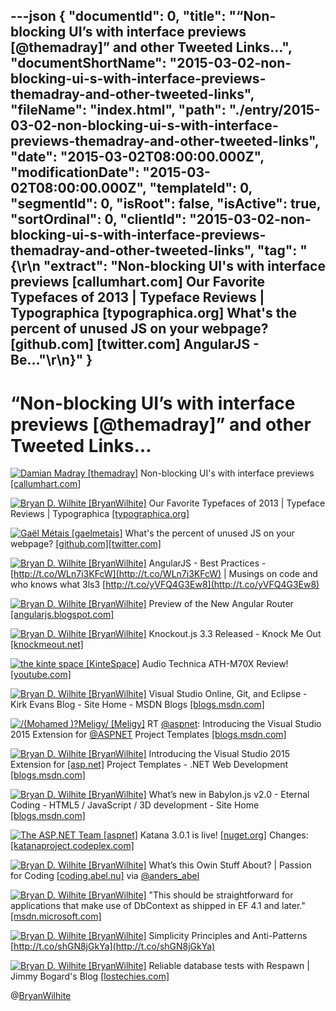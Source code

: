 ---json
{
  "documentId": 0,
  "title": "“Non-blocking UI’s with interface previews [@themadray]” and other Tweeted Links…",
  "documentShortName": "2015-03-02-non-blocking-ui-s-with-interface-previews-themadray-and-other-tweeted-links",
  "fileName": "index.html",
  "path": "./entry/2015-03-02-non-blocking-ui-s-with-interface-previews-themadray-and-other-tweeted-links",
  "date": "2015-03-02T08:00:00.000Z",
  "modificationDate": "2015-03-02T08:00:00.000Z",
  "templateId": 0,
  "segmentId": 0,
  "isRoot": false,
  "isActive": true,
  "sortOrdinal": 0,
  "clientId": "2015-03-02-non-blocking-ui-s-with-interface-previews-themadray-and-other-tweeted-links",
  "tag": "{\r\n  \"extract\": \"Non-blocking UI's with interface previews [callumhart.com]        Our Favorite Typefaces of 2013 | Typeface Reviews | Typographica [typographica.org]        What's the percent of unused JS on your webpage? [github.com] [twitter.com]        AngularJS - Be...\"\r\n}"
}
---

# “Non-blocking UI’s with interface previews [@themadray]” and other Tweeted Links…

[<img alt="Damian Madray [themadray]" src="https://songhay.blob.core.windows.net/shared-social-twitter/themadray.jpg">](http://t.co/gvCNQ1ITcs "Damian Madray [themadray]") Non-blocking UI's with interface previews [[callumhart.com]](http://www.callumhart.com/blog/non-blocking-uis-with-interface-previews?utm_content=buffer591f6&utm_medium=social&utm_source=twitter.com&utm_campaign=buffer)

[<img alt="Bryan D. Wilhite [BryanWilhite]" src="https://songhay.blob.core.windows.net/shared-social-twitter/BryanWilhite.jpeg">](http://t.co/UNdqV0Z1zz "Bryan D. Wilhite [BryanWilhite]") Our Favorite Typefaces of 2013 | Typeface Reviews | Typographica [[typographica.org]](http://typographica.org/features/our-favorite-typefaces-of-2013/)

[<img alt="Gaël Métais [gaelmetais]" src="https://songhay.blob.core.windows.net/shared-social-twitter/gaelmetais.jpg">](http://t.co/mZLjG0OcyW "Gaël Métais [gaelmetais]") What's the percent of unused JS on your webpage? [[github.com]](https://github.com/gmetais/unusedjs)[[twitter.com]](https://twitter.com/gaelmetais/status/566369156950654976/photo/1)

[<img alt="Bryan D. Wilhite [BryanWilhite]" src="https://songhay.blob.core.windows.net/shared-social-twitter/BryanWilhite.jpeg">](http://t.co/UNdqV0Z1zz "Bryan D. Wilhite [BryanWilhite]") AngularJS - Best Practices - [http://t.co/WLn7i3KFcW](http://t.co/WLn7i3KFcW) | Musings on code and who knows what 3ls3 [http://t.co/yVFQ4G3Ew8](http://t.co/yVFQ4G3Ew8)

[<img alt="Bryan D. Wilhite [BryanWilhite]" src="https://songhay.blob.core.windows.net/shared-social-twitter/BryanWilhite.jpeg">](http://t.co/UNdqV0Z1zz "Bryan D. Wilhite [BryanWilhite]") Preview of the New Angular Router [[angularjs.blogspot.com]](http://angularjs.blogspot.com/2015/02/preview-of-new-angular-router.html)

[<img alt="Bryan D. Wilhite [BryanWilhite]" src="https://songhay.blob.core.windows.net/shared-social-twitter/BryanWilhite.jpeg">](http://t.co/UNdqV0Z1zz "Bryan D. Wilhite [BryanWilhite]") Knockout.js 3.3 Released - Knock Me Out [[knockmeout.net]](http://www.knockmeout.net/2015/02/knockout-3-3-released.html)

[<img alt="the kinte space [KinteSpace]" src="https://songhay.blob.core.windows.net/shared-social-twitter/KinteSpace.png">](http://t.co/s5roAXuR0y "the kinte space [KinteSpace]") Audio Technica ATH-M70X Review! [[youtube.com]](https://www.youtube.com/watch?v=3yoAj-PRsZ0&feature=youtube_gdata)

[<img alt="Bryan D. Wilhite [BryanWilhite]" src="https://songhay.blob.core.windows.net/shared-social-twitter/BryanWilhite.jpeg">](http://t.co/UNdqV0Z1zz "Bryan D. Wilhite [BryanWilhite]") Visual Studio Online, Git, and Eclipse - Kirk Evans Blog - Site Home - MSDN Blogs [[blogs.msdn.com]](http://blogs.msdn.com/b/kaevans/archive/2015/02/19/visual-studio-online-git-and-eclipse.aspx)

[<img alt="/(Mohamed )?Meligy/ [Meligy]" src="https://songhay.blob.core.windows.net/shared-social-twitter/Meligy.jpeg">](http://t.co/pcBCuk2KLr "/(Mohamed )?Meligy/ [Meligy]") RT [@aspnet](http://twitter.com/aspnet): Introducing the Visual Studio 2015 Extension for [@ASPNET](http://twitter.com/ASPNET) Project Templates [[blogs.msdn.com]](http://blogs.msdn.com/b/webdev/archive/2015/02/08/some-of-asp-net-project-templates-in-vs-2015-are-available-on-vs-gallery.aspx)

[<img alt="Bryan D. Wilhite [BryanWilhite]" src="https://songhay.blob.core.windows.net/shared-social-twitter/BryanWilhite.jpeg">](http://t.co/UNdqV0Z1zz "Bryan D. Wilhite [BryanWilhite]") Introducing the Visual Studio 2015 Extension for [[asp.net]](http://www.asp.net/) Project Templates - .NET Web Development [[blogs.msdn.com]](http://blogs.msdn.com/b/webdev/archive/2015/02/08/some-of-asp-net-project-templates-in-vs-2015-are-available-on-vs-gallery.aspx)

[<img alt="Bryan D. Wilhite [BryanWilhite]" src="https://songhay.blob.core.windows.net/shared-social-twitter/BryanWilhite.jpeg">](http://t.co/UNdqV0Z1zz "Bryan D. Wilhite [BryanWilhite]") What’s new in Babylon.js v2.0 - Eternal Coding - HTML5 / JavaScript / 3D development - Site Home [[blogs.msdn.com]](http://blogs.msdn.com/b/eternalcoding/archive/2015/02/18/what-s-new-in-babylon-js-v2-0.aspx)

[<img alt="The ASP.NET Team [aspnet]" src="https://songhay.blob.core.windows.net/shared-social-twitter/aspnet.png">](http://t.co/26wueUGo2K "The ASP.NET Team [aspnet]") Katana 3.0.1 is live! [[nuget.org]](http://www.nuget.org/packages/Microsoft.Owin.Host.SystemWeb/) Changes: [[katanaproject.codeplex.com]](https://katanaproject.codeplex.com/workitem/list/advanced?keyword=&status=All&type=All&priority=All&release=3.0.1&assignedTo=All&component=All&sortField=ReasonClosed&sortDirection=Ascending&reasonClosed=Fixed&size=25)

[<img alt="Bryan D. Wilhite [BryanWilhite]" src="https://songhay.blob.core.windows.net/shared-social-twitter/BryanWilhite.jpeg">](http://t.co/UNdqV0Z1zz "Bryan D. Wilhite [BryanWilhite]") What’s this Owin Stuff About? | Passion for Coding [[coding.abel.nu]](http://coding.abel.nu/2014/05/whats-this-owin-stuff-about/) via [@anders_abel](http://twitter.com/anders_abel)

[<img alt="Bryan D. Wilhite [BryanWilhite]" src="https://songhay.blob.core.windows.net/shared-social-twitter/BryanWilhite.jpeg">](http://t.co/UNdqV0Z1zz "Bryan D. Wilhite [BryanWilhite]") "This should be straightforward for applications that make use of DbContext as shipped in EF 4.1 and later." [[msdn.microsoft.com]](https://msdn.microsoft.com/en-us/data/upgradeef6.aspx)

[<img alt="Bryan D. Wilhite [BryanWilhite]" src="https://songhay.blob.core.windows.net/shared-social-twitter/BryanWilhite.jpeg">](http://t.co/UNdqV0Z1zz "Bryan D. Wilhite [BryanWilhite]") Simplicity Principles and Anti-Patterns [http://t.co/shGN8jGkYa](http://t.co/shGN8jGkYa)

[<img alt="Bryan D. Wilhite [BryanWilhite]" src="https://songhay.blob.core.windows.net/shared-social-twitter/BryanWilhite.jpeg">](http://t.co/UNdqV0Z1zz "Bryan D. Wilhite [BryanWilhite]") Reliable database tests with Respawn | Jimmy Bogard's Blog [[lostechies.com]](https://lostechies.com/jimmybogard/2015/02/19/reliable-database-tests-with-respawn/)

@[BryanWilhite](https://twitter.com/BryanWilhite)
